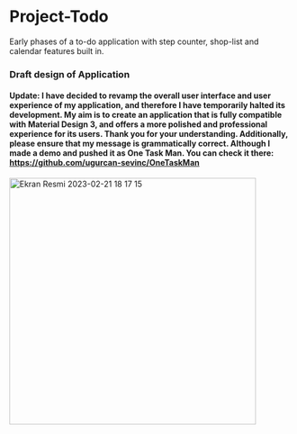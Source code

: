 # Project-Todo
Early phases of a to-do application with step counter, shop-list and calendar features built in.

### Draft design of Application

#### Update: I have decided to revamp the overall user interface and user experience of my application, and therefore I have temporarily halted its development. My aim is to create an application that is fully compatible with Material Design 3, and offers a more polished and professional experience for its users. Thank you for your understanding. Additionally, please ensure that my message is grammatically correct. Although I made a demo and pushed it as One Task Man. You can check it there: https://github.com/ugurcan-sevinc/OneTaskMan

<img width="438" alt="Ekran Resmi 2023-02-21 18 17 15" src="https://user-images.githubusercontent.com/69902076/220384985-73fbd1e1-3935-4557-bcda-5f27d1090c49.png">
